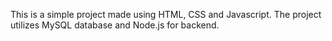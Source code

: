 This is a simple project made using HTML, CSS and Javascript.
The project utilizes MySQL database and Node.js for backend.
